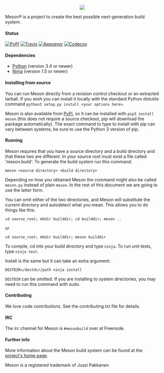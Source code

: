 <p align="center">
<img src="http://mesonbuild.com/assets/images/meson_logo.png">
</p>
Meson® is a project to create the best possible next-generation
build system.

#### Status

[![PyPI](https://img.shields.io/pypi/v/meson.svg)](https://pypi.python.org/pypi/meson)
[![Travis](https://travis-ci.org/mesonbuild/meson.svg?branch=master)](https://travis-ci.org/mesonbuild/meson)
[![Appveyor](https://ci.appveyor.com/api/projects/status/7jfaotriu8d8ncov?svg=true)](https://ci.appveyor.com/project/mesonbuild/meson)
[![Codecov](https://codecov.io/gh/mesonbuild/meson/coverage.svg?branch=master)](https://codecov.io/gh/mesonbuild/meson/branch/master)

#### Dependencies

 - [Python](http://python.org) (version 3.4 or newer)
 - [Ninja](https://ninja-build.org) (version 1.5 or newer)

#### Installing from source

You can run Meson directly from a revision control checkout or an
extracted tarball. If you wish you can install it locally with the
standard Python distutils command `python3 setup.py install <your
options here>`.

Meson is also available from
[PyPi](https://pypi.python.org/pypi/meson), so it can be installed
with `pip3 install meson` (this does not require a source checkout,
pip will download the package automatically). The exact command to
type to install with pip can vary between systems, be sure to use the
Python 3 version of pip.

#### Running

Meson requires that you have a source directory and a build directory
and that these two are different. In your source root must exist a file
called 'meson.build'. To generate the build system run this command:

`meson <source directory> <build directory>`

Depending on how you obtained Meson the command might also be called
`meson.py` instead of plain `meson`. In the rest of this document we
are going to use the latter form.

You can omit either of the two directories, and Meson will substitute
the current directory and autodetect what you mean. This allows you to
do things like this:

`cd source_root; mkdir builddir; cd builddir; meson ..`

or

`cd source_root; mkdir builddir; meson builddir`

To compile, cd into your build directory and type `ninja`. To run unit
tests, type `ninja test`.

Install is the same but it can take an extra argument:

`DESTDIR=/destdir/path ninja install`

`DESTDIR` can be omitted. If you are installing to system directories,
you may need to run this command with sudo.


#### Contributing

We love code contributions. See the contributing.txt file for
details.


#### IRC

The irc channel for Meson is `#mesonbuild` over at Freenode.


#### Further info

More information about the Meson build system can be found at the
[project's home page](http://mesonbuild.com).

Meson is a registered trademark of Jussi Pakkanen
